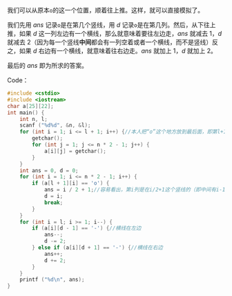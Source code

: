 我们可以从原本`o`的这一个位置，顺着往上推。这样，就可以直接模拟了。

我们先用 $ans$ 记录`o`是在第几个竖线，用 $d$ 记录`o`是在第几列。然后，从下往上推，如果 $d$ 这一列左边有一个横线，那么就意味着要往左边走，$ans$ 就减去 $1$，$d$ 就减去 $2$（因为每一个竖线**中间**都会有一列空着或者一个横线，而不是竖线）反之，如果 $d$ 右边有一个横线，就意味着往右边走。$ans$ 就加上 $1$，$d$ 就加上 $2$。

最后的 $ans$ 即为所求的答案。

Code：
```cpp
#include <cstdio>
#include <iostream>
char a[25][22];
int main() {
	int n, l;
	scanf ("%d%d", &n, &l);
	for (int i = 1; i <= l + 1; i++) {//本人把“o”这个地方放到最后面，即第l+1行了。
		getchar();
		for (int j = 1; j <= n * 2 - 1; j++) {
			a[i][j] = getchar();
		}
	}
	int ans = 0, d = 0;
	for (int i = 1; i <= n * 2 - 1; i++) {
		if (a[l + 1][i] == 'o') {
			ans = i / 2 + 1;//容易看出，第i列是在i/2+1这个竖线的（即中间有i-1个空格或横线）
			d = i;
			break;
		}
	}
	for (int i = l; i >= 1; i--) {
		if (a[i][d - 1] == '-') {//横线在左边
			ans--;
			d -= 2;
		} else if (a[i][d + 1] == '-') {//横线在右边
			ans++;
			d += 2;
		}
	}
	printf ("%d\n", ans);
} 
```